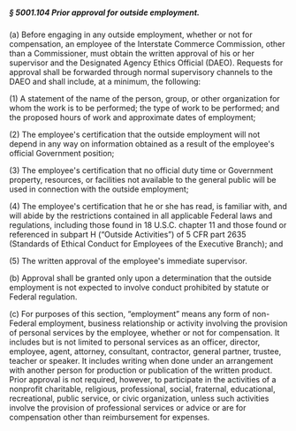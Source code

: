 ##### § 5001.104 Prior approval for outside employment. #####

(a) Before engaging in any outside employment, whether or not for compensation, an employee of the Interstate Commerce Commission, other than a Commissioner, must obtain the written approval of his or her supervisor and the Designated Agency Ethics Official (DAEO). Requests for approval shall be forwarded through normal supervisory channels to the DAEO and shall include, at a minimum, the following:

(1) A statement of the name of the person, group, or other organization for whom the work is to be performed; the type of work to be performed; and the proposed hours of work and approximate dates of employment;

(2) The employee's certification that the outside employment will not depend in any way on information obtained as a result of the employee's official Government position;

(3) The employee's certification that no official duty time or Government property, resources, or facilities not available to the general public will be used in connection with the outside employment;

(4) The employee's certification that he or she has read, is familiar with, and will abide by the restrictions contained in all applicable Federal laws and regulations, including those found in 18 U.S.C. chapter 11 and those found or referenced in subpart H (“Outside Activities”) of 5 CFR part 2635 (Standards of Ethical Conduct for Employees of the Executive Branch); and

(5) The written approval of the employee's immediate supervisor.

(b) Approval shall be granted only upon a determination that the outside employment is not expected to involve conduct prohibited by statute or Federal regulation.

(c) For purposes of this section, “employment” means any form of non-Federal employment, business relationship or activity involving the provision of personal services by the employee, whether or not for compensation. It includes but is not limited to personal services as an officer, director, employee, agent, attorney, consultant, contractor, general partner, trustee, teacher or speaker. It includes writing when done under an arrangement with another person for production or publication of the written product. Prior approval is not required, however, to participate in the activities of a nonprofit charitable, religious, professional, social, fraternal, educational, recreational, public service, or civic organization, unless such activities involve the provision of professional services or advice or are for compensation other than reimbursement for expenses.